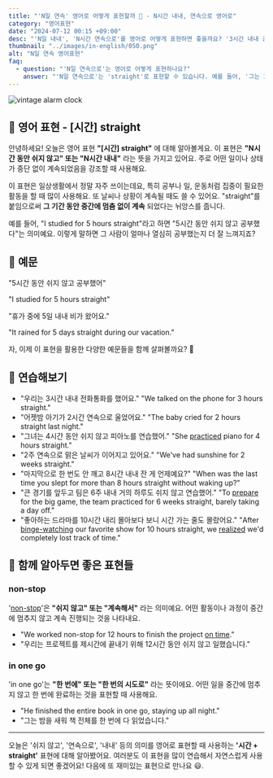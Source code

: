 ```yaml
---
title: "'N일 연속' 영어로 어떻게 표현할까 🔄 - N시간 내내, 연속으로 영어로"
category: "영어표현"
date: "2024-07-12 00:15 +09:00"
desc: "'N일 내내', 'N시간 연속으로'를 영어로 어떻게 표현하면 좋을까요? '3시간 내내 공부했어', '일주일 연속으로 비가 왔어' 등을 영어로 표현하는 법을 배워봅시다. 다양한 예문을 통해서 연습하고 본인의 표현으로 만들어 보세요."
thumbnail: "../images/in-english/050.png"
alt: "N일 연속 영어표현"
faq:
  - question: "'N일 연속으로'는 영어로 어떻게 표현하나요?"
    answer: "'N일 연속으로'는 'straight'로 표현할 수 있습니다. 예를 들어, '그는 3일 연속으로 일했다'는 'He worked for 3 days straight'로 표현할 수 있습니다."
---
```


![vintage alarm clock](../images/in-english/050-1.avif)

## 🌟 영어 표현 - [시간] straight

안녕하세요! 오늘은 영어 표현 **"[시간] straight"** 에 대해 알아볼게요. 이 표현은 **"N시간 동안 쉬지 않고" 또는 "N시간 내내"** 라는 뜻을 가지고 있어요. 주로 어떤 일이나 상태가 중단 없이 계속되었음을 강조할 때 사용해요.

이 표현은 일상생활에서 정말 자주 쓰이는데요, 특히 공부나 일, 운동처럼 집중이 필요한 활동을 할 때 많이 사용해요. 또 날씨나 상황이 계속될 때도 쓸 수 있어요. "straight"를 붙임으로써 **그 기간 동안 중간에 멈춤 없이 계속** 되었다는 뉘앙스를 줍니다.

예를 들어, "I studied for 5 hours straight"라고 하면 "5시간 동안 쉬지 않고 공부했다"는 의미예요. 이렇게 말하면 그 사람이 얼마나 열심히 공부했는지 더 잘 느껴지죠?

## 📖 예문

"5시간 동안 쉬지 않고 공부했어"

"I studied for 5 hours straight"

"휴가 중에 5일 내내 비가 왔어요."

"It rained for 5 days straight during our vacation."

자, 이제 이 표현을 활용한 다양한 예문들을 함께 살펴볼까요? 🚀

## 💬 연습해보기

<ul data-interactive-list>
  <li data-interactive-item>
    <span data-toggler>"우리는 3시간 내내 전화통화를 했어요."</span>
    <span data-answer>"We talked on the phone for 3 hours straight."</span>
  </li>
  <li data-interactive-item>
    <span data-toggler>"어젯밤 아기가 2시간 연속으로 울었어요."</span>
    <span data-answer>"The baby cried for 2 hours straight last night."</span>
  </li>
  <li data-interactive-item>
    <span data-toggler>"그녀는 4시간 동안 쉬지 않고 피아노를 연습했어."</span>
    <span data-answer>"She <a href="/blog/in-english/247.practice/">practiced</a> piano for 4 hours straight."</span>
  </li>
  <li data-interactive-item>
    <span data-toggler>"2주 연속으로 맑은 날씨가 이어지고 있어요."</span>
    <span data-answer>"We've had sunshine for 2 weeks straight."</span>
  </li>
  <li data-interactive-item>
    <span data-toggler>"마지막으로 한 번도 안 깨고 8시간 내내 잔 게 언제예요?"</span>
    <span data-answer>"When was the last time you slept for more than 8 hours straight without waking up?"</span>
  </li>
  <li data-interactive-item>
    <span data-toggler>"큰 경기를 앞두고 팀은 6주 내내 거의 하루도 쉬지 않고 연습했어."</span>
    <span data-answer>"To <a href="/blog/in-english/371.prepare/">prepare</a> for the big game, the team practiced for 6 weeks straight, barely taking a day off."</span>
  </li>
  <li data-interactive-item>
    <span data-toggler>"좋아하는 드라마를 10시간 내리 몰아보다 보니 시간 가는 줄도 몰랐어요."</span>
    <span data-answer>"After <a href="/blog/in-english/071.binge-watch/">binge-watching</a> our favorite show for 10 hours straight, we <a href="/blog/in-english/166.realize/">realized</a> we'd completely lost track of time."</span>
  </li>
</ul>

## 🤝 함께 알아두면 좋은 표현들

### non-stop

'[non-stop](/blog/in-english/156.non-stop/)'은 **"쉬지 않고" 또는 "계속해서"** 라는 의미예요. 어떤 활동이나 과정이 중간에 멈추지 않고 계속 진행되는 것을 나타내요.

- "We worked non-stop for 12 hours to finish the project [on time](/blog/vocab-1/043.on-time/)."
- "우리는 프로젝트를 제시간에 끝내기 위해 12시간 동안 쉬지 않고 일했습니다."

### in one go

'in one go'는 **"한 번에" 또는 "한 번의 시도로"** 라는 뜻이에요. 어떤 일을 중간에 멈추지 않고 한 번에 완료하는 것을 표현할 때 사용해요.

- "He finished the entire book in one go, staying up all night."
- "그는 밤을 새워 책 전체를 한 번에 다 읽었습니다."

---

오늘은 '쉬지 않고', '연속으로', '내내' 등의 의미를 영어로 표현할 때 사용하는 **'시간 + straight'** 표현에 대해 알아봤어요. 여러분도 이 표현을 많이 연습해서 자연스럽게 사용할 수 있게 되면 좋겠어요! 다음에 또 재미있는 표현으로 만나요 😃.
